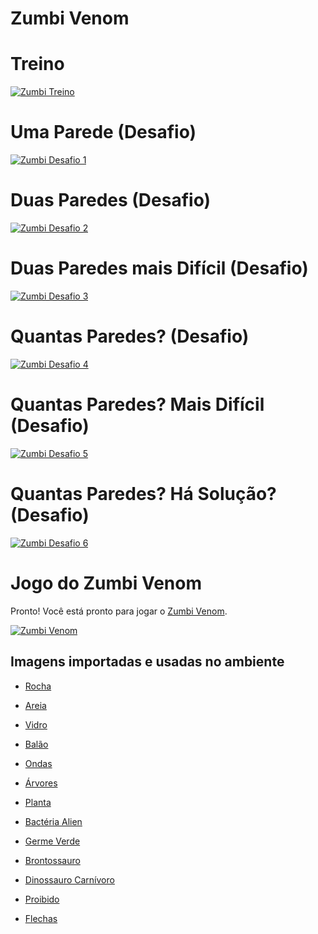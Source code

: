 # Zumbi Venom

# Treino

[![Zumbi Treino](images/zombie-wall.png)](harena/scripts/playground/editor.html?source=cell/zombie-wall-train1&mode=no-script)

# Uma Parede (Desafio)

[![Zumbi Desafio 1](images/zombie-wall-challenge1.png)](harena/scripts/playground/editor.html?source=cell/zombie-wall-challenge1&mode=no-script)

# Duas Paredes (Desafio)

[![Zumbi Desafio 2](images/zombie-wall-challenge2.png)](harena/scripts/playground/editor.html?source=cell/zombie-wall-challenge2&mode=no-script)

# Duas Paredes mais Difícil (Desafio)

[![Zumbi Desafio 3](images/zombie-wall-challenge3.png)](harena/scripts/playground/editor.html?source=cell/zombie-wall-challenge3&mode=no-script)

# Quantas Paredes? (Desafio)

[![Zumbi Desafio 4](images/zombie-wall-challenge4.png)](harena/scripts/playground/editor.html?source=cell/zombie-wall-challenge4&mode=no-script)

# Quantas Paredes? Mais Difícil (Desafio)

[![Zumbi Desafio 5](images/zombie-wall-challenge5.png)](harena/scripts/playground/editor.html?source=cell/zombie-wall-challenge5&mode=no-script)

# Quantas Paredes? Há Solução? (Desafio)

[![Zumbi Desafio 6](images/zombie-wall-challenge6.png)](harena/scripts/playground/editor.html?source=cell/zombie-wall-challenge6&mode=no-script)

# Jogo do Zumbi Venom

Pronto! Você está pronto para jogar o <a href="http://bit.ly/zombie-venom">Zumbi Venom</a>.

[![Zumbi Venom](images/zumbi-venom.png)](http://bit.ly/zombie-venom)

## Imagens importadas e usadas no ambiente

* [Rocha](https://pixabay.com/vectors/rocks-stones-mining-soil-pebbles-155635/)
* [Areia](https://pixabay.com/vectors/template-pattern-seamless-blue-1099298/)
* [Vidro](https://pixabay.com/vectors/ball-balls-glass-glow-glowing-1293319/)
* [Balão](https://pixabay.com/vectors/balloon-blue-shiny-helium-happy-25734/)

* [Ondas](https://pixabay.com/vectors/blue-water-pattern-sea-tide-waves-309761/)

* [Árvores](https://pixabay.com/vectors/tree-environment-ecology-nature-146748/)
* [Planta](https://pixabay.com/vectors/sapling-plant-growing-seedling-154734/)

* [Bactéria Alien](https://pixabay.com/vectors/virus-alien-health-bug-medical-312665/)
* [Germe Verde](https://pixabay.com/vectors/germ-virus-bacteria-infection-308922/)

* [Brontossauro](https://pixabay.com/vectors/brontosaurus-dinosaurs-extinct-37797/)
* [Dinossauro Carnívoro](https://pixabay.com/vectors/cartoon-comic-dino-dinosaur-green-1299393/)

* [Proibido](https://pixabay.com/vectors/no-symbol-prohibition-sign-39767/)
* [Flechas](https://pixabay.com/vectors/arrow-direction-turn-set-left-36877/)